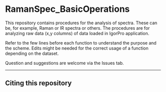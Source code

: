 # RamanSpec_BasicOperations

This repository contains procedures for the analysis of spectra. These can be, for example, Raman or IR spectra or others. The procedures are for analyzing raw data (x,y columns) of data loaded in IgorPro application.

Refer to the few lines before each function to understand the purpose and the scheme. Edits might be needed for the correct usage of a function depending on the dataset.

Question and suggestions are welcome via the Issues tab.

***

## Citing this repository
